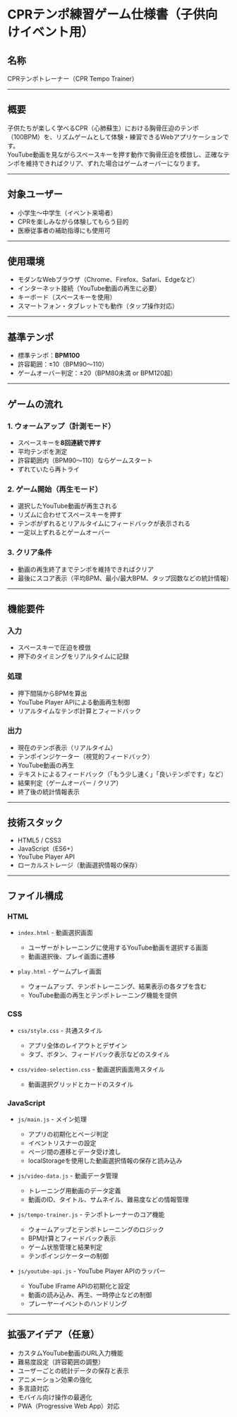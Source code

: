 # CPRテンポ練習ゲーム仕様書（子供向けイベント用）

## 名称
CPRテンポトレーナー（CPR Tempo Trainer）

---

## 概要
子供たちが楽しく学べるCPR（心肺蘇生）における胸骨圧迫のテンポ（100BPM）を、リズムゲームとして体験・練習できるWebアプリケーションです。  
YouTube動画を見ながらスペースキーを押す動作で胸骨圧迫を模倣し、正確なテンポを維持できればクリア、ずれた場合はゲームオーバーになります。

---

## 対象ユーザー
- 小学生〜中学生（イベント来場者）
- CPRを楽しみながら体験してもらう目的
- 医療従事者の補助指導にも使用可

---

## 使用環境
- モダンなWebブラウザ（Chrome、Firefox、Safari、Edgeなど）
- インターネット接続（YouTube動画の再生に必要）
- キーボード（スペースキーを使用）
- スマートフォン・タブレットでも動作（タップ操作対応）

---

## 基準テンポ
- 標準テンポ：**BPM100**
- 許容範囲：±10（BPM90〜110）
- ゲームオーバー判定：±20（BPM80未満 or BPM120超）

---

## ゲームの流れ

### 1. ウォームアップ（計測モード）
- スペースキーを**8回連続で押す**
- 平均テンポを測定
- 許容範囲内（BPM90〜110）ならゲームスタート
- ずれていたら再トライ

### 2. ゲーム開始（再生モード）
- 選択したYouTube動画が再生される
- リズムに合わせてスペースキーを押す
- テンポがずれるとリアルタイムにフィードバックが表示される
- 一定以上ずれるとゲームオーバー

### 3. クリア条件
- 動画の再生終了までテンポを維持できればクリア
- 最後にスコア表示（平均BPM、最小/最大BPM、タップ回数などの統計情報）

---

## 機能要件

### 入力
- スペースキーで圧迫を模倣
- 押下のタイミングをリアルタイムに記録

### 処理
- 押下間隔からBPMを算出
- YouTube Player APIによる動画再生制御
- リアルタイムなテンポ計算とフィードバック

### 出力
- 現在のテンポ表示（リアルタイム）
- テンポインジケーター（視覚的フィードバック）
- YouTube動画の再生
- テキストによるフィードバック（「もう少し速く」「良いテンポです」など）
- 結果判定（ゲームオーバー / クリア）
- 終了後の統計情報表示

---

## 技術スタック
- HTML5 / CSS3
- JavaScript（ES6+）
- YouTube Player API
- ローカルストレージ（動画選択情報の保存）

---

## ファイル構成

### HTML
- `index.html` - 動画選択画面
  - ユーザーがトレーニングに使用するYouTube動画を選択する画面
  - 動画選択後、プレイ画面に遷移

- `play.html` - ゲームプレイ画面
  - ウォームアップ、テンポトレーニング、結果表示の各タブを含む
  - YouTube動画の再生とテンポトレーニング機能を提供

### CSS
- `css/style.css` - 共通スタイル
  - アプリ全体のレイアウトとデザイン
  - タブ、ボタン、フィードバック表示などのスタイル

- `css/video-selection.css` - 動画選択画面用スタイル
  - 動画選択グリッドとカードのスタイル

### JavaScript
- `js/main.js` - メイン処理
  - アプリの初期化とページ判定
  - イベントリスナーの設定
  - ページ間の遷移とデータ受け渡し
  - localStorageを使用した動画選択情報の保存と読み込み

- `js/video-data.js` - 動画データ管理
  - トレーニング用動画のデータ定義
  - 動画のID、タイトル、サムネイル、難易度などの情報管理

- `js/tempo-trainer.js` - テンポトレーナーのコア機能
  - ウォームアップとテンポトレーニングのロジック
  - BPM計算とフィードバック表示
  - ゲーム状態管理と結果判定
  - テンポインジケーターの制御

- `js/youtube-api.js` - YouTube Player APIのラッパー
  - YouTube IFrame APIの初期化と設定
  - 動画の読み込み、再生、一時停止などの制御
  - プレーヤーイベントのハンドリング

---

## 拡張アイデア（任意）
- カスタムYouTube動画のURL入力機能
- 難易度設定（許容範囲の調整）
- ユーザーごとの統計データの保存と表示
- アニメーション効果の強化
- 多言語対応
- モバイル向け操作の最適化
- PWA（Progressive Web App）対応
